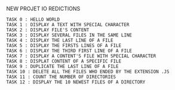 NEW PROJET IO REDICTIONS


	TASK 0 : HELLO WORLD
	TASK 1 : DISPLAY A TEXT WITH SPECIAL CHARACTER
	TASK 2 : DISPLAY FILE'S CONTENT
	TASK 3 : DISPLAY SEVERAL FILES IN THE SAME LINE	
	TASK 4 : DISPLAY THE LAST LINE OF A FILE
	TASK 5 : DISPLAY THE FIRSTS LINES OF A FILE
	TASK 6 : DISPLAY THE THIRD FIRST LINE OF A FILE
	TASK 7 : DISPLAY A CONTENT'S FILE WITH SPECIAL CHARACTER
	TASK 8 : DISPLAT CONTENT OF A SPECIFIC FILE
	TASK 9 : DUPLICATE THE LAST LINE OF A FILE
	TASK 10 : DELETE ALL THE FILES WHO ENDED BY THE EXTENSION .JS
	TASK 11 : COUNT THE NUMBER OF DIRECTORIES
	TASK 12 : DISPLAY THE 10 NEWEST FILES OF A DIRECTORY
